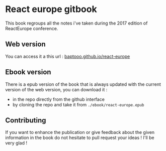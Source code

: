 # React europe gitbook

This book regroups all the notes i've taken during the 2017 edition of ReactEurope conference.

## Web version

You can access it a this url : [baptooo.github.io/react-europe](https://baptooo.github.io/react-europe/)

## Ebook version

There is a epub version of the book that is always updated with the current version of the
web version, you can download it :
- in the repo directly from the github interface
- by cloning the repo and take it from ```./ebook/react-europe.epub```

## Contributing

If you want to enhance the publication or give feedback about the given information in the book
do not hesitate to pull request your ideas ! I'll be very glad !